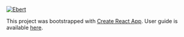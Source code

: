 [![Ebert](https://ebertapp.io/github/BarcampBangalore/PWA.svg)](https://ebertapp.io/github/BarcampBangalore/PWA)

This project was bootstrapped with [Create React App](https://github.com/facebookincubator/create-react-app). User guide is available [here](https://github.com/facebook/create-react-app/blob/master/packages/react-scripts/template/README.md).
